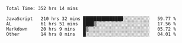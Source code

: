 
<!--START_SECTION:waka-->

```text
Total Time: 352 hrs 14 mins

JavaScript   210 hrs 32 mins ███████████████░░░░░░░░░░   59.77 %
AL           61 hrs 51 mins  ████▒░░░░░░░░░░░░░░░░░░░░   17.56 %
Markdown     20 hrs 9 mins   █▒░░░░░░░░░░░░░░░░░░░░░░░   05.72 %
Other        14 hrs 8 mins   █░░░░░░░░░░░░░░░░░░░░░░░░   04.01 %
```

<!--END_SECTION:waka-->











